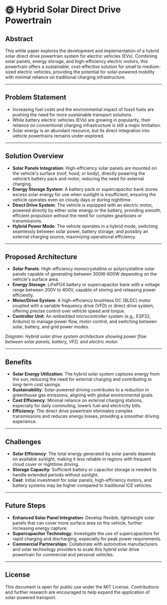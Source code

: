 # 🌞 Hybrid Solar Direct Drive Powertrain

## Abstract
This white paper explores the development and implementation of a hybrid solar direct drive powertrain system for electric vehicles (EVs). Combining solar panels, energy storage, and high-efficiency electric motors, this powertrain offers a sustainable, cost-effective solution for small to medium-sized electric vehicles, providing the potential for solar-powered mobility with minimal reliance on traditional charging infrastructure.

---

## Problem Statement

- Increasing fuel costs and the environmental impact of fossil fuels are pushing the need for more sustainable transport solutions.
- While battery electric vehicles (EVs) are growing in popularity, their reliance on conventional charging infrastructure is still a major limitation.
- Solar energy is an abundant resource, but its direct integration into vehicle powertrains remains under-explored.

---

## Solution Overview

- **Solar Panels Integration**: High-efficiency solar panels are mounted on the vehicle's surface (roof, hood, or body), directly powering the vehicle’s battery pack and motor, reducing the need for external charging.
- **Energy Storage System**: A battery pack or supercapacitor bank stores excess solar energy for use when sunlight is insufficient, ensuring the vehicle operates even on cloudy days or during nighttime.
- **Direct Drive System**: The vehicle is equipped with an electric motor, powered directly by either solar energy or the battery, providing smooth, efficient propulsion without the need for complex gearboxes or transmissions.
- **Hybrid Power Mode**: The vehicle operates in a hybrid mode, switching seamlessly between solar power, battery storage, and possibly an external charging source, maximizing operational efficiency.

---

## Proposed Architecture

- **Solar Panels**: High-efficiency monocrystalline or polycrystalline solar panels capable of generating between 300W-600W depending on the vehicle's surface area.
- **Energy Storage**: LiFePO4 battery or supercapacitor bank with a voltage range between 200V to 400V, capable of storing and releasing power efficiently.
- **Motor/Drive System**: A high-efficiency brushless DC (BLDC) motor coupled with a variable frequency drive (VFD) or direct drive system, offering precise control over vehicle speed and torque.
- **Controller Unit**: An embedded microcontroller system (e.g., ESP32, Arduino) to manage power flow, motor control, and switching between solar, battery, and grid power modes.
  
*Diagram: Hybrid solar drive system architecture showing power flow between solar panels, battery, VFD, and electric motor.*

---

## Benefits

- **Solar Energy Utilization**: The hybrid solar system captures energy from the sun, reducing the need for external charging and contributing to long-term cost savings.
- **Sustainability**: Solar-powered driving contributes to a reduction in greenhouse gas emissions, aligning with global environmental goals.
- **Cost Efficiency**: Minimal reliance on external charging stations, especially for daily commuting, lowers fuel and electricity bills.
- **Efficiency**: The direct drive powertrain eliminates complex transmissions and reduces energy losses, providing a smoother driving experience.

---

## Challenges

- **Solar Efficiency**: The total energy generated by solar panels depends on available sunlight, making it less reliable in regions with frequent cloud cover or nighttime driving.
- **Storage Capacity**: Sufficient battery or capacitor storage is needed to handle extended periods without sunlight.
- **Cost**: Initial investment for solar panels, high-efficiency motors, and battery systems may be higher compared to traditional ICE vehicles.

---

## Future Steps

- **Enhanced Solar Panel Integration**: Develop flexible, lightweight solar panels that can cover more surface area on the vehicle, further increasing energy capture.
- **Supercapacitor Technology**: Investigate the use of supercapacitors for rapid charging and discharging, especially for peak power requirements.
- **Commercial Partnerships**: Collaborate with automotive manufacturers and solar technology providers to scale this hybrid solar drive powertrain for commercial and personal vehicles.

---

## License
This document is open for public use under the MIT License. Contributions and further research are encouraged to help expand the application of solar-powered transport.

